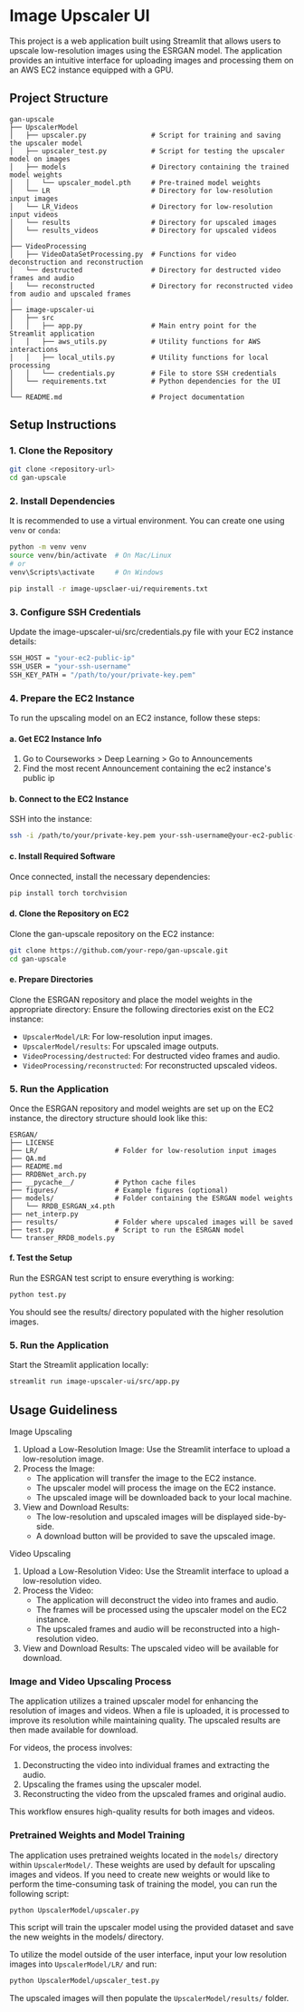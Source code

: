 # Image Upscaler UI

This project is a web application built using Streamlit that allows users to upscale low-resolution images using the ESRGAN model. The application provides an intuitive interface for uploading images and processing them on an AWS EC2 instance equipped with a GPU.

## Project Structure

```
gan-upscale
├── UpscalerModel
│   ├── upscaler.py                # Script for training and saving the upscaler model
│   ├── upscaler_test.py           # Script for testing the upscaler model on images
│   ├── models                     # Directory containing the trained model weights
│   │   └── upscaler_model.pth     # Pre-trained model weights
│   └── LR                         # Directory for low-resolution input images
│   └── LR_Videos                  # Directory for low-resolution input videos
│   └── results                    # Directory for upscaled images
│   └── results_videos             # Directory for upscaled videos 
│
├── VideoProcessing
│   ├── VideoDataSetProcessing.py  # Functions for video deconstruction and reconstruction
│   └── destructed                 # Directory for destructed video frames and audio
│   └── reconstructed              # Directory for reconstructed video from audio and upscaled frames
│
├── image-upscaler-ui
│   ├── src
│   │   ├── app.py                 # Main entry point for the Streamlit application
│   │   ├── aws_utils.py           # Utility functions for AWS interactions
│   │   ├── local_utils.py         # Utility functions for local processing
│   │   └── credentials.py         # File to store SSH credentials
│   └── requirements.txt           # Python dependencies for the UI
│
└── README.md                      # Project documentation
```

## Setup Instructions

### 1. Clone the Repository
```bash
git clone <repository-url>
cd gan-upscale
```

### 2. Install Dependencies
It is recommended to use a virtual environment. You can create one using `venv` or `conda`:
```bash
python -m venv venv
source venv/bin/activate  # On Mac/Linux
# or
venv\Scripts\activate     # On Windows

pip install -r image-upsclaer-ui/requirements.txt
```

### 3. Configure SSH Credentials
Update the image-upscaler-ui/src/credentials.py file with your EC2 instance details:
```bash
SSH_HOST = "your-ec2-public-ip"
SSH_USER = "your-ssh-username"
SSH_KEY_PATH = "/path/to/your/private-key.pem"
```

### 4. Prepare the EC2 Instance
To run the upscaling model on an EC2 instance, follow these steps:

#### a. Get EC2 Instance Info
1. Go to Courseworks > Deep Learning > Go to Announcements
2. Find the most recent Announcement containing the ec2 instance's public ip

#### b. Connect to the EC2 Instance
SSH into the instance: 
```bash
ssh -i /path/to/your/private-key.pem your-ssh-username@your-ec2-public-ip
```

#### c. Install Required Software
Once connected, install the necessary dependencies:
```bash
pip install torch torchvision
```

#### d. Clone the Repository on EC2
Clone the gan-upscale repository on the EC2 instance:
```bash
git clone https://github.com/your-repo/gan-upscale.git
cd gan-upscale
```

#### e. Prepare Directories
Clone the ESRGAN repository and place the model weights in the appropriate directory:
Ensure the following directories exist on the EC2 instance:

- ```UpscalerModel/LR```: For low-resolution input images.
- ```UpscalerModel/results```: For upscaled image outputs.
- ```VideoProcessing/destructed```: For destructed video frames and audio.
- ```VideoProcessing/reconstructed```: For reconstructed upscaled videos.

### 5. Run the Application

Once the ESRGAN repository and model weights are set up on the EC2 instance, the directory structure should look like this:

```
ESRGAN/
├── LICENSE
├── LR/                   # Folder for low-resolution input images
├── QA.md
├── README.md
├── RRDBNet_arch.py
├── __pycache__/          # Python cache files
├── figures/              # Example figures (optional)
├── models/               # Folder containing the ESRGAN model weights
│   └── RRDB_ESRGAN_x4.pth
├── net_interp.py
├── results/              # Folder where upscaled images will be saved
├── test.py               # Script to run the ESRGAN model
└── transer_RRDB_models.py
```

#### f. Test the Setup
Run the ESRGAN test script to ensure everything is working:
```bash
python test.py
```
You should see the results/ directory populated with the higher resolution images. 

### 5. Run the Application
Start the Streamlit application locally:
```bash
streamlit run image-upscaler-ui/src/app.py
```

## Usage Guideliness
Image Upscaling
1. Upload a Low-Resolution Image:
   Use the Streamlit interface to upload a low-resolution image.
2. Process the Image:
   - The application will transfer the image to the EC2 instance.
   - The upscaler model will process the image on the EC2 instance.
   - The upscaled image will be downloaded back to your local machine.
3. View and Download Results:
   - The low-resolution and upscaled images will be displayed side-by-side.
   - A download button will be provided to save the upscaled image.

Video Upscaling
1. Upload a Low-Resolution Video:
   Use the Streamlit interface to upload a low-resolution video.
2. Process the Video:
   - The application will deconstruct the video into frames and audio.
   - The frames will be processed using the upscaler model on the EC2 instance.
   - The upscaled frames and audio will be reconstructed into a high-resolution video.
3. View and Download Results:
   The upscaled video will be available for download.

### Image and Video Upscaling Process
The application utilizes a trained upscaler model for enhancing the resolution of images and videos. When a file is uploaded, it is processed to improve its resolution while maintaining quality. The upscaled results are then made available for download.

For videos, the process involves:

1. Deconstructing the video into individual frames and extracting the audio.
2. Upscaling the frames using the upscaler model.
3. Reconstructing the video from the upscaled frames and original audio.

This workflow ensures high-quality results for both images and videos.

### Pretrained Weights and Model Training
The application uses pretrained weights located in the ```models/``` directory within ```UpscalerModel/```. These weights are used by default for upscaling images and videos.
If you need to create new weights or would like to perform the time-consuming task of training the model, you can run the following script:
```bash
python UpscalerModel/upscaler.py
```
This script will train the upscaler model using the provided dataset and save the new weights in the models/ directory.

To utilize the model outside of the user interface, input your low resolution 
images into ```UpscalerModel/LR/``` and run: 
```bash
python UpscalerModel/upscaler_test.py 
```
The upscaled images will then populate the ```UpscalerModel/results/``` folder. 